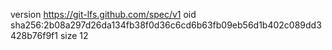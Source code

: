 version https://git-lfs.github.com/spec/v1
oid sha256:2b08a297d26da134fb38f0d36c6cd6b63fb09eb56d1b402c089dd3428b76f9f1
size 12
